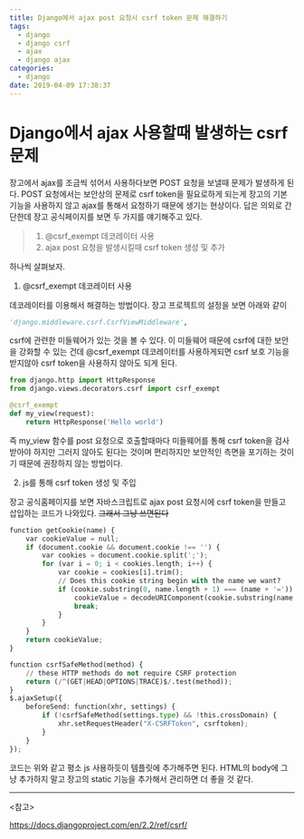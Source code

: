 ```yaml
---
title: Django에서 ajax post 요청시 csrf token 문제 해결하기
tags:
  - django
  - django csrf
  - ajax
  - django ajax
categories:
  - django
date: 2019-04-09 17:38:37
---
```


# Django에서 ajax 사용할때 발생하는 csrf 문제
장고에서 ajax를 조금씩 섞어서 사용하다보면 POST 요청을 보낼때 문제가 발생하게 된다. POST 요청에서는 보안상의 문제로 csrf token을 필요로하게 되는게 장고의 기본기능을 사용하지 않고 ajax를 통해서 요청하기 때문에 생기는 현상이다. 답은 의외로 간단한데 장고 공식페이지를 보면 두 가지를 얘기해주고 있다.

> 1. @csrf_exempt 데코레이터 사용
> 2. ajax post 요청을 발생시킬때 csrf token 생성 및 추가 

하나씩 살펴보자.

1. @csrf_exempt 데코레이터 사용

데코레이터를 이용해서 해결하는 방법이다. 장고 프로젝트의 설정을 보면 아래와 같이
~~~python
'django.middleware.csrf.CsrfViewMiddleware',
~~~
csrf에 관련한 미들웨어가 있는 것을 볼 수 있다. 이 미들웨어 때문에 csrf에 대한 보안을 강화할 수 있는 건데 @csrf_exempt 데코레이터를 사용하게되면 csrf 보호 기능을 받지않아 csrf token을 사용하지 않아도 되게 된다. 
~~~python
from django.http import HttpResponse
from django.views.decorators.csrf import csrf_exempt

@csrf_exempt
def my_view(request):
    return HttpResponse('Hello world')
~~~
즉 my_view 함수를 post 요청으로 호출할때마다 미들웨어를 통해 csrf token을 검사받아야 하지만 그러지 않아도 된다는 것이며 편리하지만 보안적인 측면을 포기하는 것이기 때문에 권장하지 않는 방법이다.

2. js를 통해 csrf token 생성 및 주입

장고 공식홈페이지를 보면 자바스크립트로 ajax post 요청시에 csrf token을 만들고 삽입하는 코드가 나와있다. ~~그래서 그냥 쓰면된다~~
~~~python
function getCookie(name) {
    var cookieValue = null;
    if (document.cookie && document.cookie !== '') {
        var cookies = document.cookie.split(';');
        for (var i = 0; i < cookies.length; i++) {
            var cookie = cookies[i].trim();
            // Does this cookie string begin with the name we want?
            if (cookie.substring(0, name.length + 1) === (name + '=')) {
                cookieValue = decodeURIComponent(cookie.substring(name.length + 1));
                break;
            }
        }
    }
    return cookieValue;
}

function csrfSafeMethod(method) {
    // these HTTP methods do not require CSRF protection
    return (/^(GET|HEAD|OPTIONS|TRACE)$/.test(method));
}
$.ajaxSetup({
    beforeSend: function(xhr, settings) {
        if (!csrfSafeMethod(settings.type) && !this.crossDomain) {
            xhr.setRequestHeader("X-CSRFToken", csrftoken);
        }
    }
});
~~~
코드는 위와 같고 평소 js 사용하듯이 템플릿에 추가해주면 된다. HTML의 body에 그냥 추가하지 말고 장고의 static 기능을 추가해서 관리하면 더 좋을 것 같다.

<hr>
<참고> 

https://docs.djangoproject.com/en/2.2/ref/csrf/